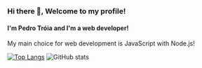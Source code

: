 ### Hi there 👋, Welcome to my profile!
#### I'm Pedro Tróia and I'm a web developer!

My main choice for web development is JavaScript with Node.js!


[![Top Langs](https://github-readme-stats.vercel.app/api/top-langs/?username=XxTroiaxX)](https://github.com/anuraghazra/github-readme-stats) ![GitHub stats](https://github-readme-stats.vercel.app/api?username=XxTroiaxX&show_icons=true)  
